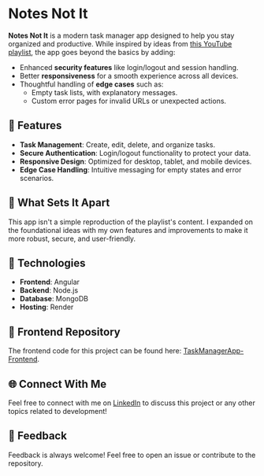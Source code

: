 # Notes Not It  

**Notes Not It** is a modern task manager app designed to help you stay organized and productive. While inspired by ideas from [this YouTube playlist](https://www.youtube.com/playlist?list=PLIjdNHWULhPSZFDzQU6AnbVQNNo1NTRpd), the app goes beyond the basics by adding:  

- Enhanced **security features** like login/logout and session handling.  
- Better **responsiveness** for a smooth experience across all devices.  
- Thoughtful handling of **edge cases** such as:  
  - Empty task lists, with explanatory messages.
  - Custom error pages for invalid URLs or unexpected actions.

## 🌟 Features  

- **Task Management**: Create, edit, delete, and organize tasks.  
- **Secure Authentication**: Login/logout functionality to protect your data.  
- **Responsive Design**: Optimized for desktop, tablet, and mobile devices.  
- **Edge Case Handling**: Intuitive messaging for empty states and error scenarios.  

## 🎨 What Sets It Apart  

This app isn't a simple reproduction of the playlist's content. I expanded on the foundational ideas with my own features and improvements to make it more robust, secure, and user-friendly.  

## 🔧 Technologies  

- **Frontend**: Angular  
- **Backend**: Node.js  
- **Database**: MongoDB  
- **Hosting**: Render

## 🔗 Frontend Repository  

The frontend code for this project can be found here: [TaskManagerApp-Frontend](https://github.com/ahmad-ben/TaskManagerApp-Frontend-).

## 🌐 Connect With Me  

Feel free to connect with me on [LinkedIn](https://www.linkedin.com/in/ahmedbenchakhter/) to discuss this project or any other topics related to development!  

## 💬 Feedback  

Feedback is always welcome! Feel free to open an issue or contribute to the repository.